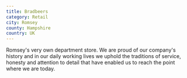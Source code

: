 ```yaml
---
title: Bradbeers
category: Retail
city: Romsey
county: Hampshire
country: UK
---
```

Romsey's very own department store. We are proud of our company's history and in our daily working lives we uphold the traditions of service, honesty and attention to detail that have enabled us to reach the point where we are today.